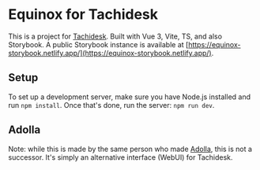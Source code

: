 # Equinox for Tachidesk

This is a project for [Tachidesk](https://github.com/Suwayomi/Tachidesk). Built with Vue 3, Vite, TS, and also Storybook. A public Storybook instance is available at [https://equinox-storybook.netlify.app/](https://equinox-storybook.netlify.app/).

## Setup

To set up a development server, make sure you have Node.js installed and run `npm install`. Once that's done, run the server: `npm run dev`.

## Adolla

Note: while this is made by the same person who made [Adolla](https://github.com/adollaapp/adolla), this is not a successor. It's simply an alternative interface (WebUI) for Tachidesk.
